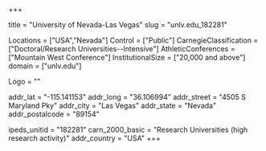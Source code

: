 
+++

title = "University of Nevada-Las Vegas"
slug = "unlv.edu_182281"

Locations = ["USA","Nevada"]
Control = ["Public"]
CarnegieClassification = ["Doctoral/Research Universities--Intensive"]
AthleticConferences = ["Mountain West Conference"]
InstitutionalSize = ["20,000 and above"]
domain = ["unlv.edu"]

Logo = ""

addr_lat = "-115.141153"
addr_long = "36.106994"
addr_street = "4505 S Maryland Pky"
addr_city = "Las Vegas"
addr_state = "Nevada"
addr_postalcode = "89154"

ipeds_unitid = "182281"
carn_2000_basic = "Research Universities (high research activity)"
addr_country = "USA"
+++
    
